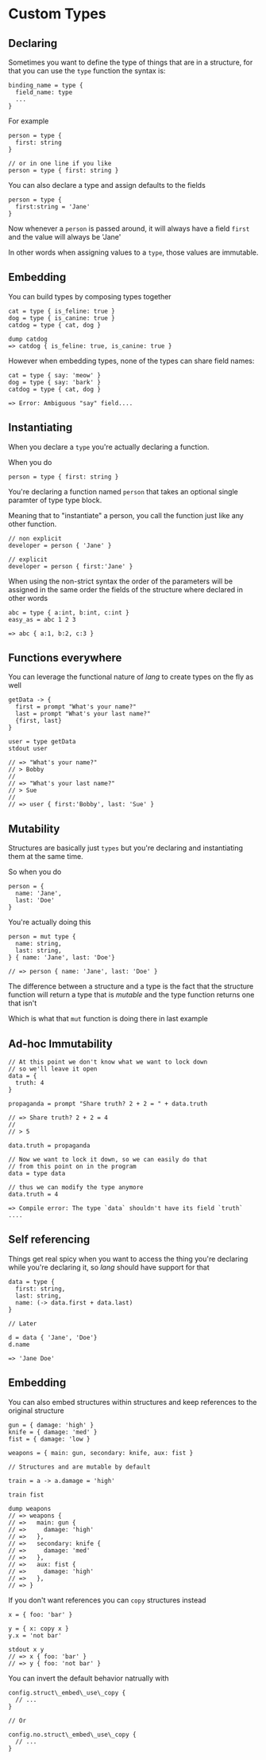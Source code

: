 # Custom Types

## Declaring

Sometimes you want to define the type of things that are in a structure, for
that you can use the `type` function the syntax is:

```
binding_name = type {
  field_name: type
  ...
}
```

For example 
```
person = type {
  first: string
}

// or in one line if you like
person = type { first: string }
```

You can also declare a type and assign defaults to the fields

```
person = type {
  first:string = 'Jane'
}
```

Now whenever a `person` is passed around, it will always have a field `first`
and the value will always be 'Jane'

In other words when assigning values to a `type`, those values are immutable.

## Embedding

You can build types by composing types together

```
cat = type { is_feline: true }
dog = type { is_canine: true }
catdog = type { cat, dog }

dump catdog
=> catdog { is_feline: true, is_canine: true }
```

However when embedding types, none of the types can share field names:

```
cat = type { say: 'meow' }
dog = type { say: 'bark' }
catdog = type { cat, dog }

=> Error: Ambiguous "say" field....
```

## Instantiating

When you declare a `type` you're actually declaring a function.

When you do

```
person = type { first: string }
```

You're declaring a function named `person` that takes an optional single
paramter of type <a>type block</a>.

Meaning that to "instantiate" a person, you call the function just like any
other function.

```
// non explicit
developer = person { 'Jane' }

// explicit
developer = person { first:'Jane' }
```

When using the non-strict syntax the order of the parameters will be assigned in
the same order the fields of the structure where declared in other words

```
abc = type { a:int, b:int, c:int }
easy_as = abc 1 2 3

=> abc { a:1, b:2, c:3 }
```

## Functions everywhere

You can leverage the functional nature of _lang_ to create types on the fly as
well

```
getData -> {
  first = prompt "What's your name?"
  last = prompt "What's your last name?"
  {first, last}
}

user = type getData
stdout user

// => "What's your name?"
// > Bobby
//
// => "What's your last name?"
// > Sue
//
// => user { first:'Bobby', last: 'Sue' }
```

## Mutability

Structures are basically just `types` but you're declaring and instantiating
them at the same time. 

So when you do 

```
person = {
  name: 'Jane',
  last: 'Doe'
}
```

You're actually doing this

```
person = mut type {
  name: string,
  last: string,
} { name: 'Jane', last: 'Doe'}

// => person { name: 'Jane', last: 'Doe' }
```

The difference between a structure and a type is the fact that the
structure function will return a type that is _mutable_ and the type function
returns one that isn't

Which is what that `mut` function is doing there in last example

## Ad-hoc Immutability

```
// At this point we don't know what we want to lock down
// so we'll leave it open
data = { 
  truth: 4
}

propaganda = prompt "Share truth? 2 + 2 = " + data.truth

// => Share truth? 2 + 2 = 4
//
// > 5

data.truth = propaganda

// Now we want to lock it down, so we can easily do that
// from this point on in the program
data = type data

// thus we can modify the type anymore
data.truth = 4

=> Compile error: The type `data` shouldn't have its field `truth` ....
```

## Self referencing

Things get real spicy when you want to access the thing you're declaring while
you're declaring it, so _lang_ should have support for that

```
data = type { 
  first: string,
  last: string,
  name: (-> data.first + data.last)
}

// Later

d = data { 'Jane', 'Doe'}
d.name

=> 'Jane Doe'
```

## Embedding

You can also embed structures within structures and keep references to the
original structure

```
gun = { damage: 'high' }
knife = { damage: 'med' }
fist = { damage: 'low }

weapons = { main: gun, secondary: knife, aux: fist }

// Structures and are mutable by default

train = a -> a.damage = 'high'

train fist

dump weapons
// => weapons {
// =>   main: gun {
// =>     damage: 'high'
// =>   },
// =>   secondary: knife {
// =>     damage: 'med'
// =>   },
// =>   aux: fist {
// =>     damage: 'high'
// =>   },
// => }
```

If you don't want references you can `copy` structures instead

```
x = { foo: 'bar' }

y = { x: copy x }
y.x = 'not bar'

stdout x y
// => x { foo: 'bar' }
// => y { foo: 'not bar' }
```

You can invert the default behavior natrually with 

```
config.struct\_embed\_use\_copy {
  // ...
}

// Or

config.no.struct\_embed\_use\_copy {
  // ...
}
```
